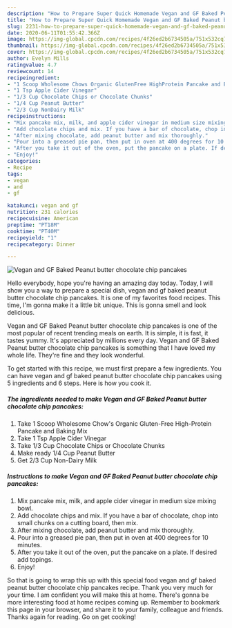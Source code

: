 ```yaml
---
description: "How to Prepare Super Quick Homemade Vegan and GF Baked Peanut butter chocolate chip pancakes"
title: "How to Prepare Super Quick Homemade Vegan and GF Baked Peanut butter chocolate chip pancakes"
slug: 2231-how-to-prepare-super-quick-homemade-vegan-and-gf-baked-peanut-butter-chocolate-chip-pancakes
date: 2020-06-11T01:55:42.366Z
image: https://img-global.cpcdn.com/recipes/4f26ed2b6734505a/751x532cq70/vegan-and-gf-baked-peanut-butter-chocolate-chip-pancakes-recipe-main-photo.jpg
thumbnail: https://img-global.cpcdn.com/recipes/4f26ed2b6734505a/751x532cq70/vegan-and-gf-baked-peanut-butter-chocolate-chip-pancakes-recipe-main-photo.jpg
cover: https://img-global.cpcdn.com/recipes/4f26ed2b6734505a/751x532cq70/vegan-and-gf-baked-peanut-butter-chocolate-chip-pancakes-recipe-main-photo.jpg
author: Evelyn Mills
ratingvalue: 4.7
reviewcount: 14
recipeingredient:
- "1 Scoop Wholesome Chows Organic GlutenFree HighProtein Pancake and Baking Mix"
- "1 Tsp Apple Cider Vinegar"
- "1/3 Cup Chocolate Chips or Chocolate Chunks"
- "1/4 Cup Peanut Butter"
- "2/3 Cup NonDairy Milk"
recipeinstructions:
- "Mix pancake mix, milk, and apple cider vinegar in medium size mixing bowl."
- "Add chocolate chips and mix. If you have a bar of chocolate, chop into small chunks on a cutting board, then mix."
- "After mixing chocolate, add peanut butter and mix thoroughly."
- "Pour into a greased pie pan, then put in oven at 400 degrees for 10 minutes."
- "After you take it out of the oven, put the pancake on a plate. If desired add topings."
- "Enjoy!"
categories:
- Recipe
tags:
- vegan
- and
- gf

katakunci: vegan and gf 
nutrition: 231 calories
recipecuisine: American
preptime: "PT18M"
cooktime: "PT40M"
recipeyield: "1"
recipecategory: Dinner

---
```



![Vegan and GF Baked Peanut butter chocolate chip pancakes](https://img-global.cpcdn.com/recipes/4f26ed2b6734505a/751x532cq70/vegan-and-gf-baked-peanut-butter-chocolate-chip-pancakes-recipe-main-photo.jpg)

Hello everybody, hope you're having an amazing day today. Today, I will show you a way to prepare a special dish, vegan and gf baked peanut butter chocolate chip pancakes. It is one of my favorites food recipes. This time, I'm gonna make it a little bit unique. This is gonna smell and look delicious.

Vegan and GF Baked Peanut butter chocolate chip pancakes is one of the most popular of recent trending meals on earth. It is simple, it is fast, it tastes yummy. It's appreciated by millions every day. Vegan and GF Baked Peanut butter chocolate chip pancakes is something that I have loved my whole life. They're fine and they look wonderful.




To get started with this recipe, we must first prepare a few ingredients. You can have vegan and gf baked peanut butter chocolate chip pancakes using 5 ingredients and 6 steps. Here is how you cook it.

<!--inarticleads1-->

##### The ingredients needed to make Vegan and GF Baked Peanut butter chocolate chip pancakes:

1. Take 1 Scoop Wholesome Chow&#39;s Organic Gluten-Free High-Protein Pancake and Baking Mix
1. Take 1 Tsp Apple Cider Vinegar
1. Take 1/3 Cup Chocolate Chips or Chocolate Chunks
1. Make ready 1/4 Cup Peanut Butter
1. Get 2/3 Cup Non-Dairy Milk




<!--inarticleads2-->

##### Instructions to make Vegan and GF Baked Peanut butter chocolate chip pancakes:

1. Mix pancake mix, milk, and apple cider vinegar in medium size mixing bowl.
1. Add chocolate chips and mix. If you have a bar of chocolate, chop into small chunks on a cutting board, then mix.
1. After mixing chocolate, add peanut butter and mix thoroughly.
1. Pour into a greased pie pan, then put in oven at 400 degrees for 10 minutes.
1. After you take it out of the oven, put the pancake on a plate. If desired add topings.
1. Enjoy!




So that is going to wrap this up with this special food vegan and gf baked peanut butter chocolate chip pancakes recipe. Thank you very much for your time. I am confident you will make this at home. There's gonna be more interesting food at home recipes coming up. Remember to bookmark this page in your browser, and share it to your family, colleague and friends. Thanks again for reading. Go on get cooking!
